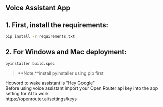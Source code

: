 ## Voice Assistant App

## 1. First, install the requirements:

```bash 
pip install -r requirements.txt
```
## 2. For Windows and Mac deployment:
```bash 
pyinstaller build.spec
```
>**Note:**install pyinstaller using pip first

<dt>Hotword to wake assistant is "Hey Google"</dt>
<dt>Before using voice assistant import your Open Router api key into the app setting for AI to work</dt>
https://openrouter.ai/settings/keys

